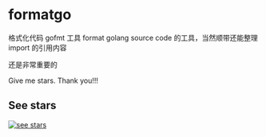 # formatgo
格式化代码 gofmt 工具 format golang source code 的工具，当然顺带还能整理 import 的引用内容 

还是非常重要的

Give me stars. Thank you!!!

## See stars
[![see stars](https://starchart.cc/yyle88/formatgo.svg?variant=adaptive)](https://starchart.cc/yyle88/formatgo)
